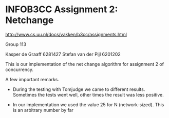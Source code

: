 # INFOB3CC Assignment 2: Netchange

http://www.cs.uu.nl/docs/vakken/b3cc/assignments.html

Group 113

Kasper de Graaff        6281427
Stefan van der Pijl		6201202

This is our implementation of the net change algorithm for assignment 2 of concurrency.

A few important remarks.
- During the testing with Tomjudge we came to different results. Sometimes the tests went well, other times the result was less positive.

- In our implementation we used the value 25 for N (network-sized). This is an arbitrary number by far

